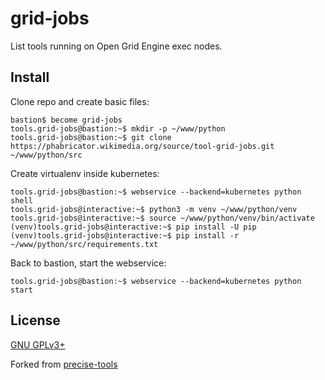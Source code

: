 grid-jobs
=========

List tools running on Open Grid Engine exec nodes.

Install
-------

Clone repo and create basic files:
```
bastion$ become grid-jobs
tools.grid-jobs@bastion:~$ mkdir -p ~/www/python
tools.grid-jobs@bastion:~$ git clone https://phabricator.wikimedia.org/source/tool-grid-jobs.git ~/www/python/src
```

Create virtualenv inside kubernetes:
```
tools.grid-jobs@bastion:~$ webservice --backend=kubernetes python shell
tools.grid-jobs@interactive:~$ python3 -m venv ~/www/python/venv
tools.grid-jobs@interactive:~$ source ~/www/python/venv/bin/activate
(venv)tools.grid-jobs@interactive:~$ pip install -U pip
(venv)tools.grid-jobs@interactive:~$ pip install -r ~/www/python/src/requirements.txt
```

Back to bastion, start the webservice:
```
tools.grid-jobs@bastion:~$ webservice --backend=kubernetes python start
```

License
-------
[GNU GPLv3+](//www.gnu.org/copyleft/gpl.html "GNU GPLv3+")

Forked from
[precise-tools](https://phabricator.wikimedia.org/source/tool-precise-tools/)
